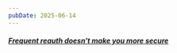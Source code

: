 ```yaml
---
pubDate: 2025-06-14
---
```


##### [Frequent reauth doesn't make you more secure](https://tailscale.com/blog/frequent-reath-security)